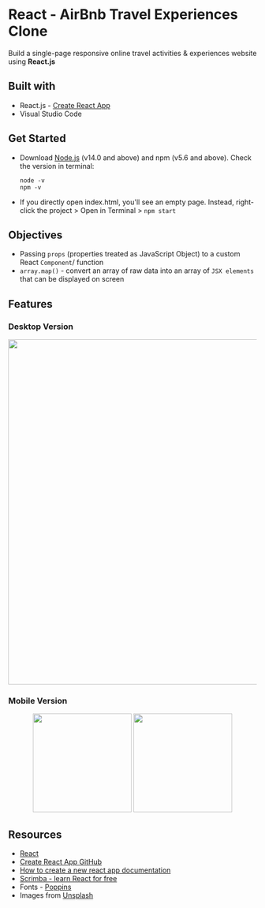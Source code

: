 # React - AirBnb Travel Experiences Clone
Build a single-page responsive online travel activities & experiences website using **React.js**

## Built with
- React.js - [Create React App](https://reactjs.org/docs/create-a-new-react-app.html#create-react-app)
- Visual Studio Code

## Get Started
- Download [Node.js](https://nodejs.org/en/) (v14.0 and above) and npm (v5.6 and above). Check the version in terminal:
    ```
    node -v
    npm -v 
    ```

- If you directly open index.html, you'll see an empty page. Instead, right-click the project > Open in Terminal > `npm start`

## Objectives
- Passing `props` (properties treated as JavaScript Object) to a custom React `Component`/ function
- `array.map()` - convert an array of raw data into an array of `JSX elements` that can be displayed on screen

## Features
### Desktop Version
<div align="center">
<img src="https://user-images.githubusercontent.com/58931129/177065719-9fd6e5f4-081a-4392-bb16-53b6f4774e03.png" width="700px">
</div>

### Mobile Version
<div align="center">
<img src="https://user-images.githubusercontent.com/58931129/177066657-b4902ceb-f4e5-485e-8ab9-1d4edae51bbf.png" width="200px">
<img src="https://user-images.githubusercontent.com/58931129/177066658-5f992f2e-55f8-4b9f-9217-c7a3482b412d.png" width="200px">
</div>

## Resources
- [React](https://reactjs.org/docs/create-a-new-react-app.html#create-react-app)
- [Create React App GitHub](https://github.com/facebook/create-react-app)
- [How to create a new react app documentation](https://create-react-app.dev/docs/getting-started)
- [Scrimba - learn React for free](https://scrimba.com/learn/learnreact)
- Fonts - [Poppins](https://fonts.google.com/specimen/Poppins?query=poppins)
- Images from [Unsplash](https://unsplash.com/)

